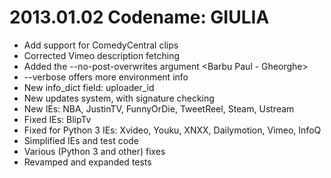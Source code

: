 <!-- The section for the version in developement must be titled '@DEV@' -->
# 2013.01.02  Codename: GIULIA

* Add support for ComedyCentral clips <nto>
* Corrected Vimeo description fetching <Nick Daniels>
* Added the --no-post-overwrites argument <Barbu Paul - Gheorghe>
* --verbose offers more environment info
* New info_dict field: uploader_id
* New updates system, with signature checking
* New IEs: NBA, JustinTV, FunnyOrDie, TweetReel, Steam, Ustream
* Fixed IEs: BlipTv
* Fixed for Python 3 IEs: Xvideo, Youku, XNXX, Dailymotion, Vimeo, InfoQ
* Simplified IEs and test code
* Various (Python 3 and other) fixes
* Revamped and expanded tests
